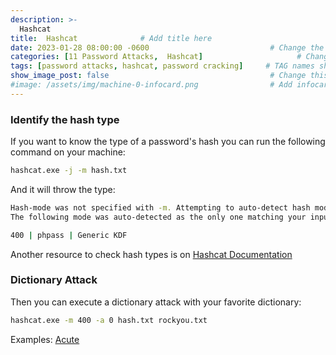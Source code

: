 ```yaml
---
description: >-
  Hashcat
title:  Hashcat              # Add title here
date: 2023-01-28 08:00:00 -0600                           # Change the date to match completion date
categories: [11 Password Attacks,  Hashcat]                     # Change Templates to Writeup
tags: [password attacks, hashcat, password cracking]     # TAG names should always be lowercase; replace template with writeup, and add relevant tags
show_image_post: false                                    # Change this to true
#image: /assets/img/machine-0-infocard.png                # Add infocard image here for post preview image
---
```


### Identify the hash type
If you want to know the type of a password's hash you can run the following command on your machine:
```bash
hashcat.exe -j -m hash.txt
```
And it will throw the type:
```bash
Hash-mode was not specified with -m. Attempting to auto-detect hash mode.
The following mode was auto-detected as the only one matching your input hash:

400 | phpass | Generic KDF
```
Another resource to check hash types is on [Hashcat Documentation](https://hashcat.net/wiki/doku.php?id=example_hashes)

### Dictionary Attack
Then you can execute a dictionary attack with your favorite dictionary:
```bash
hashcat.exe -m 400 -a 0 hash.txt rockyou.txt
```
Examples:
[Acute](https://shuciran.github.io/posts/Acute/#fnref:hashcat)
